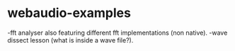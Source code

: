 # webaudio-examples

-fft analyser also featuring different fft implementations (non native).
-wave dissect lesson (what is inside a wave file?).
